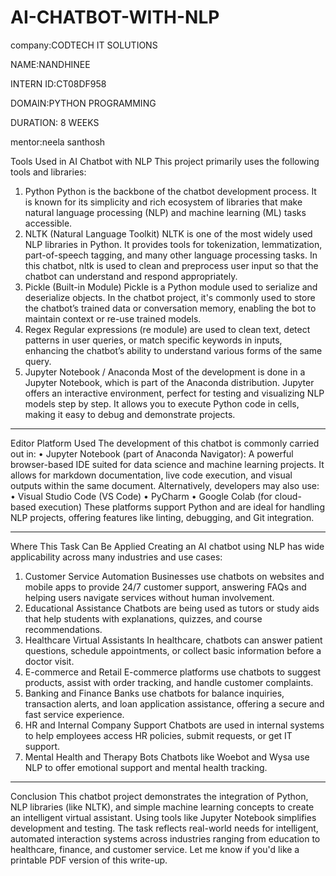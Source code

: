 # AI-CHATBOT-WITH-NLP
company:CODTECH IT SOLUTIONS

NAME:NANDHINEE

INTERN ID:CT08DF958

DOMAIN:PYTHON PROGRAMMING

DURATION: 8 WEEKS

mentor:neela santhosh

Tools Used in AI Chatbot with NLP
This project primarily uses the following tools and libraries:
1.	Python
Python is the backbone of the chatbot development process. It is known for its simplicity and rich ecosystem of libraries that make natural language processing (NLP) and machine learning (ML) tasks accessible.
2.	NLTK (Natural Language Toolkit)
NLTK is one of the most widely used NLP libraries in Python. It provides tools for tokenization, lemmatization, part-of-speech tagging, and many other language processing tasks. In this chatbot, nltk is used to clean and preprocess user input so that the chatbot can understand and respond appropriately.
3.	Pickle (Built-in Module)
Pickle is a Python module used to serialize and deserialize objects. In the chatbot project, it's commonly used to store the chatbot’s trained data or conversation memory, enabling the bot to maintain context or re-use trained models.
4.	Regex
Regular expressions (re module) are used to clean text, detect patterns in user queries, or match specific keywords in inputs, enhancing the chatbot’s ability to understand various forms of the same query.
5.	Jupyter Notebook / Anaconda
Most of the development is done in a Jupyter Notebook, which is part of the Anaconda distribution. Jupyter offers an interactive environment, perfect for testing and visualizing NLP models step by step. It allows you to execute Python code in cells, making it easy to debug and demonstrate projects.
________________________________________
Editor Platform Used
The development of this chatbot is commonly carried out in:
•	Jupyter Notebook (part of Anaconda Navigator):
A powerful browser-based IDE suited for data science and machine learning projects. It allows for markdown documentation, live code execution, and visual outputs within the same document.
Alternatively, developers may also use:
•	Visual Studio Code (VS Code)
•	PyCharm
•	Google Colab (for cloud-based execution)
These platforms support Python and are ideal for handling NLP projects, offering features like linting, debugging, and Git integration.
________________________________________
Where This Task Can Be Applied
Creating an AI chatbot using NLP has wide applicability across many industries and use cases:
1.	Customer Service Automation
Businesses use chatbots on websites and mobile apps to provide 24/7 customer support, answering FAQs and helping users navigate services without human involvement.
2.	Educational Assistance
Chatbots are being used as tutors or study aids that help students with explanations, quizzes, and course recommendations.
3.	Healthcare Virtual Assistants
In healthcare, chatbots can answer patient questions, schedule appointments, or collect basic information before a doctor visit.
4.	E-commerce and Retail
E-commerce platforms use chatbots to suggest products, assist with order tracking, and handle customer complaints.
5.	Banking and Finance
Banks use chatbots for balance inquiries, transaction alerts, and loan application assistance, offering a secure and fast service experience.
6.	HR and Internal Company Support
Chatbots are used in internal systems to help employees access HR policies, submit requests, or get IT support.
7.	Mental Health and Therapy Bots
Chatbots like Woebot and Wysa use NLP to offer emotional support and mental health tracking.
________________________________________
Conclusion
This chatbot project demonstrates the integration of Python, NLP libraries (like NLTK), and simple machine learning concepts to create an intelligent virtual assistant. Using tools like Jupyter Notebook simplifies development and testing. The task reflects real-world needs for intelligent, automated interaction systems across industries ranging from education to healthcare, finance, and customer service.
Let me know if you'd like a printable PDF version of this write-up.


